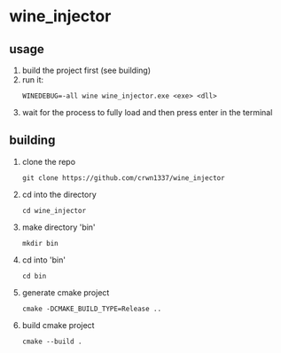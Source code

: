 # wine_injector

## usage
1. build the project first (see building)
2. run it:
    ```
    WINEDEBUG=-all wine wine_injector.exe <exe> <dll>
    ```
3. wait for the process to fully load and then press enter in the terminal

## building
1. clone the repo
    ```
    git clone https://github.com/crwn1337/wine_injector
    ```
2. cd into the directory
    ```
    cd wine_injector
    ```
3. make directory 'bin'
    ```
    mkdir bin
    ```
4. cd into 'bin'
    ```
    cd bin
    ```
5. generate cmake project
    ```
    cmake -DCMAKE_BUILD_TYPE=Release ..
    ```
6. build cmake project
    ```
    cmake --build .
    ```
